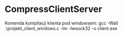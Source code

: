 # CompressClientServer

Komenda kompilacji klienta pod windowsem: gcc -Wall .\projekt_client_windows.c -lm -lwsock32 -o client.exe
